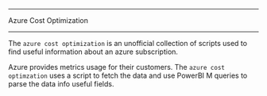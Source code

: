 **********************************
Azure Cost Optimization
**********************************

The ``azure cost optimization`` is an unofficial collection of scripts used to find useful information about an azure subscription.

Azure provides metrics usage for their customers. The ``azure cost optimzation`` uses a script to fetch the data and use PowerBI M queries to parse the data info useful fields.